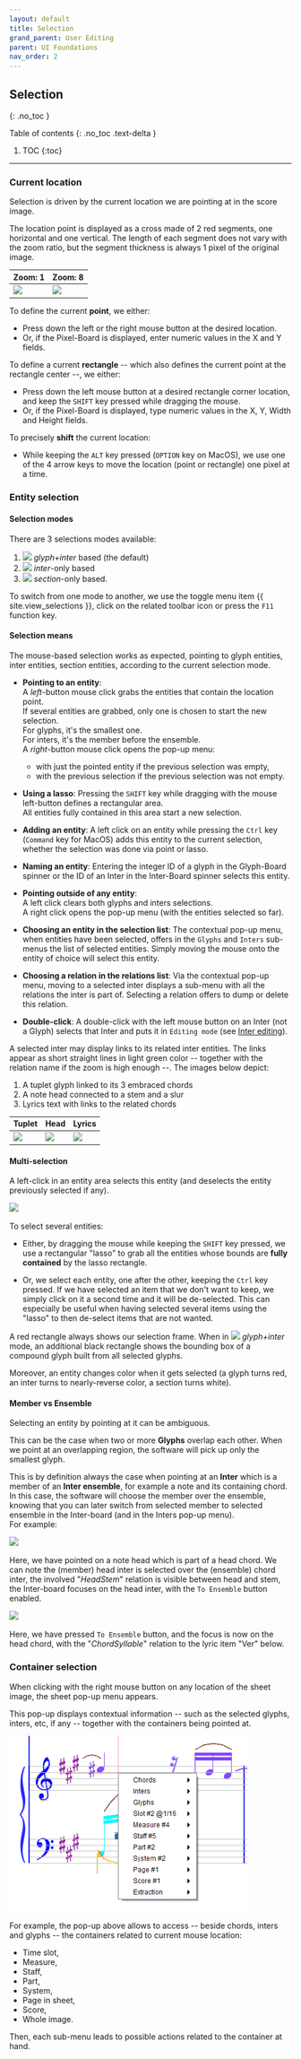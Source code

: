 ```yaml
---
layout: default
title: Selection
grand_parent: User Editing
parent: UI Foundations
nav_order: 2
---
```


## Selection
{: .no_toc }

Table of contents
{: .no_toc .text-delta }

1. TOC
{:toc}
---

### Current location
Selection is driven by the current location we are pointing at in the score image.

The location point is displayed as a cross made of 2 red segments, one horizontal and one vertical.
The length of each segment does not vary with the zoom ratio, but the segment thickness is always
1 pixel of the original image.

| Zoom: 1 | Zoom: 8|
| --- | --- |
|![](../assets/images/current_location.png)|![](../assets/images/current_location_z8.png)|

To define the current **point**, we either:
* Press down the left or the right mouse button at the desired location.
* Or, if the Pixel-Board is displayed, enter numeric values in the X and Y fields.

To define a current **rectangle** -- which also defines the current point at the rectangle center --,
we either:
* Press down the left mouse button at a desired rectangle corner location,
and keep the `SHIFT` key pressed while dragging the mouse.
* Or, if the Pixel-Board is displayed, type numeric values in the X, Y, Width and Height fields.

To precisely **shift** the current location:
* While keeping the `ALT` key pressed (`OPTION` key on MacOS), we use one of the 4 arrow keys
to move the location (point or rectangle) one pixel at a time.

### Entity selection

#### Selection modes

There are 3 selections modes available:
1. ![](../assets/images/font_bitmap.png) _glyph+inter_ based (the default)
2. ![](../assets/images/font_type.png) _inter_-only based
3. ![](../assets/images/kjumpingcube.png) _section_-only based.

To switch from one mode to another, we use the toggle menu item {{ site.view_selections }},
click on the related toolbar icon or press the `F11` function key.

#### Selection means

The mouse-based selection works as expected, pointing to glyph entities, inter entities,
section entities, according to the current selection mode.

*   **Pointing to an entity**:   
  A _left_-button mouse click grabs the entities that contain the
    location point.   
    If several entities are grabbed, only one is chosen to start the new selection.  
    For glyphs, it's the smallest one.  
    For inters, it's the member before the ensemble.  
  A _right_-button mouse click opens the pop-up menu:
    - with just the pointed entity if the previous selection was empty,  
    - with the previous selection if the previous selection was not empty.

*   **Using a lasso**: Pressing the `SHIFT` key while dragging with the mouse left-button defines a
  rectangular area.  
    All entities fully contained in this area start a new selection.

*   **Adding an entity**: A left click on an entity while pressing the `Ctrl` key (`Command` key for MacOS)
    adds this entity to the current selection, whether the selection was done via point or lasso.

*   **Naming an entity**: Entering the integer ID of a glyph in the Glyph-Board spinner or the ID
    of an Inter in the Inter-Board spinner selects this entity.

  - **Pointing outside of any entity**:   
A left click clears both glyphs and inters selections.  
A right click opens the pop-up menu (with the entities selected so far).

*   **Choosing an entity in the selection list**: The contextual pop-up menu, when entities have
    been selected, offers in the `Glyphs` and `Inters` sub-menus the list of selected entities.
    Simply moving the mouse onto the entity of choice will select this entity.

*   **Choosing a relation in the relations list**: Via the contextual pop-up menu, moving to a
    selected inter displays a sub-menu with all the relations the inter is part of.
    Selecting a relation offers to dump or delete this relation.

*   **Double-click**: A double-click with the left mouse button on an Inter (not a Glyph) selects that
   Inter and puts it in `Editing mode` (see [Inter editing](../ui_tools/edit_inter.md)).

A selected inter may display links to its related inter entities.
The links appear as short straight lines in light green color
-- together with the relation name if the zoom is high enough --.
The images below depict:

1. A tuplet glyph linked to its 3 embraced chords
2. A note head connected to a stem and a slur
3. Lyrics text with links to the related chords

| Tuplet | Head | Lyrics |
| --- | --- | --- |
| ![](../assets/images/link_tuplet.png) | ![](../assets/images/link_stem_slur.png) | ![](../assets/images/link_lyrics.png) |

#### Multi-selection

A left-click in an entity area selects this entity (and deselects the entity previously selected if any).

![](../assets/images/multi_select.png)

To select several entities:

* Either, by dragging the mouse while keeping the `SHIFT` key pressed, we use a rectangular "lasso"
to grab all the entities whose bounds are **fully contained** by the lasso rectangle.

* Or, we select each entity, one after the other, keeping the `Ctrl` key pressed.
If we have selected an item that we don't want to keep, we simply click on it a second time
and it will be de-selected.
This can especially be useful when having selected several items using the "lasso" to then
de-select items that are not wanted.

A red rectangle always shows our selection frame.
When in ![](../assets/images/font_bitmap.png) _glyph+inter_ mode, an additional black rectangle
shows the bounding box of a compound glyph built from all selected glyphs.

Moreover, an entity changes color when it gets selected (a glyph turns red, an inter turns to
nearly-reverse color, a section turns white).

#### Member vs Ensemble

Selecting an entity by pointing at it can be ambiguous.

This can be the case when two or more **Glyphs** overlap each other.
When we point at an overlapping region, the software will pick up only the smallest glyph.

This is by definition always the case when pointing at an **Inter** which is a member of an
**Inter ensemble**, for example a note and its containing chord.
In this case, the software will choose the member over the ensemble, knowing that you can later
switch from selected member to selected ensemble in the Inter-board
(and in the Inters pop-up menu).  
For example:

![](../assets/images/member_selected.png)

Here, we have pointed on a note head which is part of a head chord.
We can note the (member) head inter is selected over the (ensemble) chord inter, the involved "_HeadStem_"
relation is visible between head and stem, the Inter-board focuses on the head inter,
with the `To Ensemble` button enabled.

![](../assets/images/ensemble_selected.png)

Here, we have pressed `To Ensemble` button, and the focus is now on the head chord,
with the "_ChordSyllable_" relation to the lyric item "Ver" below.

### Container selection

When clicking with the right mouse button on any location of the sheet image, the sheet
pop-up menu appears.

This pop-up displays contextual information
-- such as the selected glyphs, inters, etc, if any --
together with the containers being pointed at.

![](../assets/images/containers_popup.png)

For example, the pop-up above allows to access -- beside chords, inters and glyphs --
the containers related to current mouse location:
* Time slot,
* Measure,
* Staff,
* Part,
* System,
* Page in sheet,
* Score,
* Whole image.

Then, each sub-menu leads to possible actions related to the container at hand.
